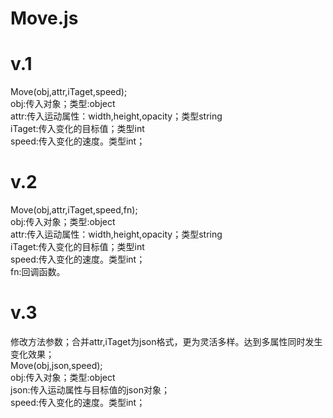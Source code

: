 # Move.js
v.1
==================
Move(obj,attr,iTaget,speed);<br>
obj:传入对象；类型:object<br>
attr:传入运动属性：width,height,opacity；类型string<br>
iTaget:传入变化的目标值；类型int<br>
speed:传入变化的速度。类型int；<br>


v.2
====================
Move(obj,attr,iTaget,speed,fn);<br>
obj:传入对象；类型:object<br>
attr:传入运动属性：width,height,opacity；类型string<br>
iTaget:传入变化的目标值；类型int<br>
speed:传入变化的速度。类型int；<br>
fn:回调函数。<br>

v.3
======================
修改方法参数；合并attr,iTaget为json格式，更为灵活多样。达到多属性同时发生变化效果；<br>
Move(obj,json,speed);<br>
obj:传入对象；类型:object<br>
json:传入运动属性与目标值的json对象；<br>
speed:传入变化的速度。类型int；<br>


